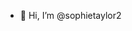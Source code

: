 - 👋 Hi, I’m @sophietaylor2

<!---
sophietaylor2/sophietaylor2 is a ✨ special ✨ repository because its `README.md` (this file) appears on your GitHub profile.
You can click the Preview link to take a look at your changes.
--->
